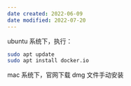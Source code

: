 ```yaml
---
date created: 2022-06-09
date modified: 2022-07-20
---
```


ubuntu 系统下，执行：

```bash
sudo apt update
sudo apt install docker.io
```

mac 系统下，官网下载 dmg 文件手动安装
